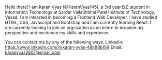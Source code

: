 Hello there! I am Karan Vyas (@KaranVyas145), a 3rd year B.E student in Information Technology at Sardar Vallabhbhai Patel Institute of Technology, Vasad. I am intersted in becoming a Frontend Web Developer. I have studied HTML, CSS, Javascript and Bootstrap and I am currently learning React. I am currently looking to join an orgnization as an intern to broaden my perspective and enchance my skills and experience. 

You can contact me by any of the following ways.
Linkedin: https://www.linkedin.com/in/karan-vyas-48a88b199
Email: karanvyas2907@gmail.com
